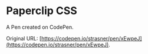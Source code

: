 # Paperclip CSS

A Pen created on CodePen.

Original URL: [https://codepen.io/strasner/pen/xEwpeJ](https://codepen.io/strasner/pen/xEwpeJ).

